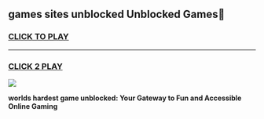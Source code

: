 
## games sites unblocked Unblocked Games👋
<h3>
<a href="https://premium.freeplayer.one?title=games_sites_unblocked&ref=16F">CLICK TO PLAY</a></h3>
<hr>

<h3>
<a href="https://premium.freeplayer.one?title=games_sites_unblocked&ref=16F">CLICK 2 PLAY</a>
  
</h3>

<a href="https://premium.freeplayer.one?title=games_sites_unblocked&ref=16F/"><img src="https://clearcache.store/games.png"></a>


**worlds hardest game unblocked: Your Gateway to Fun and Accessible Online Gaming**
